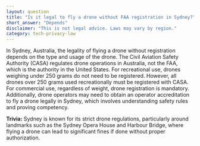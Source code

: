 ```yaml
---
layout: question
title: "Is it legal to fly a drone without FAA registration in Sydney?"
short_answer: "Depends"
disclaimer: "This is not legal advice. Laws may vary by region."
category: tech-privacy-law
---
```

In Sydney, Australia, the legality of flying a drone without registration depends on the type and usage of the drone. The Civil Aviation Safety Authority (CASA) regulates drone operations in Australia, not the FAA, which is the authority in the United States. For recreational use, drones weighing under 250 grams do not need to be registered. However, all drones over 250 grams used recreationally must be registered with CASA. For commercial use, regardless of weight, drone registration is mandatory. Additionally, drone operators may need to obtain an operator accreditation to fly a drone legally in Sydney, which involves understanding safety rules and proving competency.

**Trivia:** Sydney is known for its strict drone regulations, particularly around landmarks such as the Sydney Opera House and Harbour Bridge, where flying a drone can lead to significant fines if done without proper authorization.
